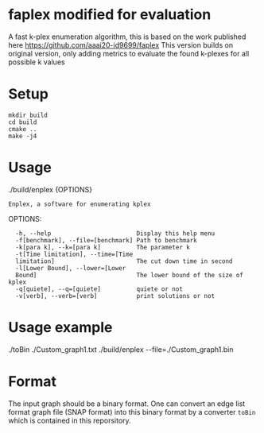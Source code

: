 # faplex modified for evaluation
A fast k-plex enumeration algorithm, this is based on the work published here https://github.com/aaai20-id9699/faplex
This version builds on original version, only adding metrics to evaluate the found k-plexes for all possible k values

# Setup
```shell
mkdir build
cd build
cmake ..
make -j4
```

# Usage
  ./build/enplex {OPTIONS}

    Enplex, a software for enumerating kplex

  OPTIONS:

      -h, --help                        Display this help menu
      -f[benchmark], --file=[benchmark] Path to benchmark
      -k[para k], --k=[para k]          The parameter k
      -t[Time limitation], --time=[Time
      limitation]                       The cut down time in second
      -l[Lower Bound], --lower=[Lower
      Bound]                            The lower bound of the size of kplex
      -q[quiete], --q=[quiete]          quiete or not
      -v[verb], --verb=[verb]           print solutions or not

# Usage example
./toBin ./Custom_graph1.txt
./build/enplex --file=./Custom_graph1.bin

# Format
The input graph should be a binary format.
One can convert an edge list format graph file (SNAP format) into this binary format by a converter `toBin` which is contained in this reporsitory.
